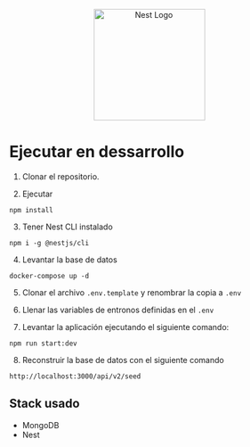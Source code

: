 <p align="center">
  <a href="http://nestjs.com/" target="blank"><img src="https://nestjs.com/img/logo-small.svg" width="200" alt="Nest Logo" /></a>
</p>

# Ejecutar en dessarrollo

1. Clonar el repositorio.

2. Ejecutar
```
npm install
```

3. Tener Nest CLI instalado
```
npm i -g @nestjs/cli
```

4. Levantar la base de datos
```
docker-compose up -d
```

5. Clonar el archivo ```.env.template``` y renombrar la copia a ```.env```

6. Llenar las variables de entronos definidas en el ```.env```

7. Levantar la aplicación ejecutando el siguiente comando:
```
npm run start:dev
```

8. Reconstruir la base de datos con el siguiente comando
```
http://localhost:3000/api/v2/seed
```

## Stack usado
* MongoDB
* Nest